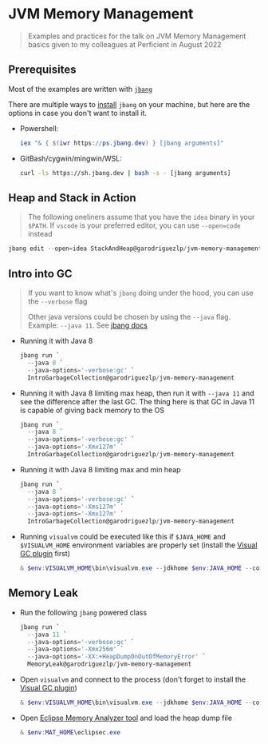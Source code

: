 # JVM Memory Management

> Examples and practices for the talk on JVM Memory Management basics given to my colleagues at Perficient in August 2022

## Prerequisites

Most of the examples are written with [`jbang`](https://www.jbang.dev/)

There are multiple ways to [install](https://www.jbang.dev/download/) `jbang` on your machine, but here are the options in case
you don't want to install it.

- Powershell:

    ```ps1
    iex "& { $(iwr https://ps.jbang.dev) } [jbang arguments]"
    ```

- GitBash/cygwin/mingwin/WSL:

    ```bash
    curl -ls https://sh.jbang.dev | bash -s - [jbang arguments]
    ```

## Heap and Stack in Action

> The following oneliners assume that you have the `idea` binary in your `$PATH`. If `vscode` is your preferred editor, you can
use `--open=code` instead

  ```ps1
  jbang edit --open=idea StackAndHeap@garodriguezlp/jvm-memory-management
  ```

## Intro into GC

> If you want to know what's `jbang` doing under the hood, you can use the `--verbose` flag
>
> Other java versions could be chosen by using the `--java` flag. Example: `--java 11`. See [jbang
docs](https://www.jbang.dev/documentation/guide/latest/javaversions.html)

- Running it with Java 8

  ```ps1
  jbang run `
    --java 8 `
    --java-options='-verbose:gc' `
    IntroGarbageCollection@garodriguezlp/jvm-memory-management
  ```

- Running it with Java 8 limiting max heap, then run it with `--java 11` and see the difference after the last GC. The thing here
is that GC in Java 11 is capable of giving back memory to the OS

  ```ps1
  jbang run `
    --java 8 `
    --java-options='-verbose:gc' `
    --java-options='-Xmx127m' `
    IntroGarbageCollection@garodriguezlp/jvm-memory-management
  ```

- Running it with Java 8 limiting max and min heap

  ```ps1
  jbang run `
    --java 8 `
    --java-options='-verbose:gc' `
    --java-options='-Xms127m' `
    --java-options='-Xmx127m' `
    IntroGarbageCollection@garodriguezlp/jvm-memory-management
  ```

- Running `visualvm` could be executed like this if `$JAVA_HOME` and `$VISUALVM_HOME` environment variables are properly set
(install the [Visual GC plugin](https://visualvm.github.io/plugins.html) first)

  ```ps1
  & $env:VISUALVM_HOME\bin\visualvm.exe --jdkhome $env:JAVA_HOME --console suppress
  ```

## Memory Leak

- Run the following `jbang` powered class

  ```ps1
  jbang run `
    --java 11 `
    --java-options='-verbose:gc' `
    --java-options='-Xmx256m' `
    --java-options='-XX:+HeapDumpOnOutOfMemoryError' `
    MemoryLeak@garodriguezlp/jvm-memory-management
  ```

- Open `visualvm` and connect to the process (don't forget to install the [Visual GC
plugin](https://visualvm.github.io/plugins.html))

  ```ps1
  & $env:VISUALVM_HOME\bin\visualvm.exe --jdkhome $env:JAVA_HOME --console suppress
  ```

- Open [Eclipse Memory Analyzer tool](https://www.eclipse.org/mat/) and load the heap dump file

  ```ps1
  & $env:MAT_HOME\eclipsec.exe
  ```
